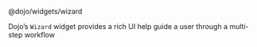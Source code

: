 <span class="citation" data-cites="dojo/widgets/wizard">@dojo/widgets/wizard</span>

Dojo’s `Wizard` widget provides a rich UI help guide a user through a multi-step workflow
